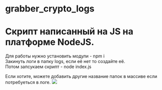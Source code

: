 # grabber_crypto_logs
<h1>Скрипт написанный на JS на платформе NodeJS.</h1>
<p>Для работы нужно установить модули - npm i<br/>
Закинуть логи в папку logs, если её нет то создайте её.<br/>
Потом запсукаем скрипт - node index.js</p>
Если хотите, можете добавить другие название папок в массиве если потребуеться в логе.
<img src="https://user-images.githubusercontent.com/85521311/121086671-bc902900-c7e3-11eb-8b72-dd0c5f7ed4a9.png"/>

